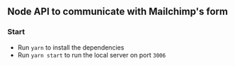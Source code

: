 ## Node API to communicate with Mailchimp's form

### Start

- Run `yarn` to install the dependencies
- Run `yarn start` to run the local server on  port `3006`